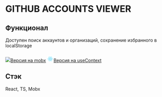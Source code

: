 # GITHUB ACCOUNTS VIEWER

## Функционал
Доступен поиск аккаунтов и организаций, сохранение избранного в localStorage

###

<img src="https://avatars.githubusercontent.com/u/17475736?s=200&v=4" width="20">[Версия на mobx](https://github.com/janglz/t1/tree/with-mobx/src)
<img src="https://raw.githubusercontent.com/github/explore/80688e429a7d4ef2fca1e82350fe8e3517d3494d/topics/react/react.png" width="20" />[Версия на useContext](https://github.com/janglz/t1/tree/main/src)

## Стэк
React, TS, Mobx
